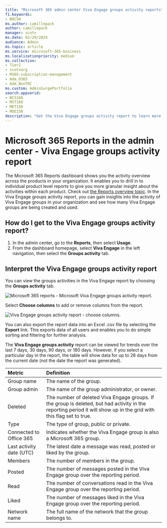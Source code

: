```yaml
---
title: "Microsoft 365 admin center Viva Engage groups activity reports"
f1.keywords:
- NOCSH
ms.author: camillepack
author: camillepack
manager: scotv
ms.date: 02/29/2024
audience: Admin
ms.topic: article
ms.service: microsoft-365-business
ms.localizationpriority: medium
ms.collection:
- Tier2 
- scotvorg
- M365-subscription-management
- Adm_O365
- Adm_NonTOC
ms.custom: AdminSurgePortfolio
search.appverid:
- BCS160
- MST160
- MET150
- MOE150
description: "Get the Viva Engage groups activity report to learn more about the number of Viva Engage groups being created and used in your organization and their activity."
---
```


# Microsoft 365 Reports in the admin center - Viva Engage groups activity report

The Microsoft 365 Reports dashboard shows you the activity overview across the products in your organization. It enables you to drill in to individual product level reports to give you more granular insight about the activities within each product. Check out [the Reports overview topic](activity-reports.md). In the Viva Engage groups activity report, you can gain insights into the activity of Viva Engage groups in your organization and see how many Viva Engage groups are being created and used.
 
## How do I get to the Viva Engage groups activity report?

1. In the admin center, go to the **Reports**, then select **Usage**. 
2. From the dashboard homepage, select **Viva Engage** in the left navigation, then select the **Groups activity** tab.
  
## Interpret the Viva Engage groups activity report

You can view the groups activities in the Viva Engage report by choosing the **Groups activity** tab.

![Microsoft 365 reports - Microsoft Viva Engage groups activity report.](../../media/3afdafe5-9269-402e-8264-c7695ceb227d.png)

Select **Choose columns** to add or remove columns from the report.  

![Viva Engage groups activity report - choose columns.](../../media/54744932-34fe-48c3-9779-1d10c3f05be1.png)

You can also export the report data into an Excel .csv file by selecting the **Export** link. This exports data of all users and enables you to do simple sorting and filtering for further analysis. 

The **Viva Engage groups activity** report can be viewed for trends over the last 7 days, 30 days, 90 days, or 180 days. However, if you select a particular day in the report, the table will show data for up to 28 days from the current date (not the date the report was generated).
  
|Metric|Definition|
|:-----|:-----|
|Group name  |The name of the group. |
|Group admin  |The name of the group administrator, or owner.  |
|Deleted  |The number of deleted Viva Engage groups. If the group is deleted, but had activity in the reporting period it will show up in the grid with this flag set to true.  |
|Type |The type of group, public or private. |
|Connected to Office 365  |Indicates whether the Viva Engage group is also a Microsoft 365 group. |
|Last activity date (UTC)  | The latest date a message was read, posted or liked by the group.  |
|Members  | The number of members in the group.  |
|Posted |The number of messages posted in the Viva Engage group over the reporting period. |
|Read   |The number of conversations read in the Viva Engage group over the reporting period.   |
|Liked  |The number of messages liked in the Viva Engage group over the reporting period. |
|Network name   |The full name of the network that the group belongs to. |
